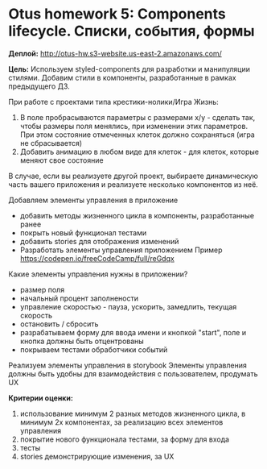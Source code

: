 # Otus homework 5: Components lifecycle. Списки, события, формы

**Деплой:** http://otus-hw.s3-website.us-east-2.amazonaws.com/

**Цель:**
Используем styled-components для разработки и манипуляции стилями.
Добавим стили в компоненты, разработанные в рамках предыдущего ДЗ.

При работе с проектами типа крестики-нолики/Игра Жизнь:

1. В поле пробрасываются параметры с размерами x/y - сделать так, чтобы размеры поля менялись, при изменении этих параметров. При этом состояние отмеченных клеток должно сохраняться (игра не сбрасывается)
2. Добавить анимацию в любом виде для клеток - для клеток, которые меняют свое состояние

В случае, если вы реализуете другой проект, выбираете динамическую часть вашего приложения и реализуете несколько компонентов из неё.

Добавляем элементы управления в приложение

- добавить методы жизненного цикла в компоненты, разработанные ранее
- покрыть новый функционал тестами
- добавить stories для отображения изменений
- Разработать элементы управления приложением
  Пример https://codepen.io/freeCodeCamp/full/reGdqx

Какие элементы управления нужны в приложении?

- размер поля
- начальный процент заполнености
- управление скоростью - пауза, ускорить, замедлить, текущая скорость
- остановить / сбросить
- разрабатываем форму для ввода имени и кнопкой "start", поле и кнопка должны быть отцентрованы
- покрываем тестами обработчики событий

Реализуем элементы управления в storybook
Элементы управления должны быть удобны для взаимодействия с пользователем, продумать UX

**Критерии оценки:**

1. использование минимум 2 разных методов жизненного цикла, в минимум 2х компонентах, за реализацию всех элементов управления
2. покрытие нового функционала тестами, за форму для входа
3. тесты
4. stories демонстрирующие изменения, за UX
